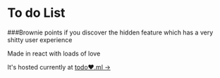 # To do List

###Brownie points if you discover the hidden feature which has a very shitty user experience

Made in react with loads of love

It's hosted currently at [todo❤️.ml &rarr;](https://todo❤️.ml) </br>
